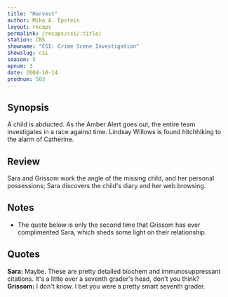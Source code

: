 ```yaml
---
title: "Harvest"
author: Mika A. Epstein
layout: recaps
permalink: /recaps/csi/:title/
station: CBS
showname: "CSI: Crime Scene Investigation"
showslug: csi
season: 5
epnum: 3
date: 2004-10-14
prodnum: 503
---
```


## Synopsis

A child is abducted. As the Amber Alert goes out, the entire team investigates in a race against time. Lindsay Willows is found hitchhiking to the alarm of Catherine.

## Review

Sara and Grissom work the angle of the missing child, and her personal possessions; Sara discovers the child's diary and her web browsing.

## Notes

* The quote below is only the second time that Grissom has ever complimented Sara, which sheds some light on their relationship.

## Quotes

**Sara:** Maybe. These are pretty detailed biochem and immunosuppressant citations. It's a little over a seventh grader's head, don't you think?\
**Grissom:** I don't know. I bet you were a pretty smart seventh grader.
